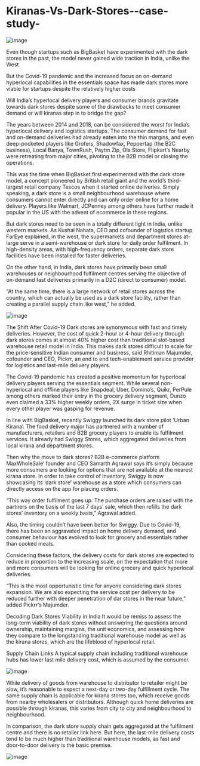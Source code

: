 # Kiranas-Vs-Dark-Stores--case-study-


![image](https://user-images.githubusercontent.com/117138832/204803678-334d5c1f-19d6-4f92-acfa-f01f3a2124f8.png)



Even though startups such as BigBasket have experimented with the dark stores in the past, the model never gained wide traction in India, unlike the West

But the Covid-19 pandemic and the increased focus on on-demand hyperlocal capabilities in the essentials space has made dark stores more viable for startups despite the relatively higher costs 

Will India’s hyperlocal delivery players and consumer brands gravitate towards dark stores despite some of the drawbacks to meet consumer demand or will kiranas step in to bridge the gap?

The years between 2014 and 2018, can be considered the worst for India’s hyperlocal delivery and logistics startups. The consumer demand for fast and on-demand deliveries had already eaten into the thin margins, and even deep-pocketed players like Grofers, Shadowfax, Peppertap (the B2C business), Local Banya, TownRush, Paytm Zip, Ola Store, Flipkart’s Nearby were retreating from major cities, pivoting to the B2B model or closing the operations.

This was the time when BigBasket first experimented with the dark store model, a concept pioneered by British retail giant and the world’s third-largest retail company Tescos when it started online deliveries. Simply speaking, a dark store is a small neighbourhood warehouse where consumers cannot enter directly and can only order online for a home delivery. Players like Walmart, JCPenney among others have further made it popular in the US with the advent of ecommerce in these regions.

But dark stores need to be seen in a totally different light in India, unlike western markets. As Kushal Nahata, CEO and cofounder of logistics startup FarEye explained, in the west, the supermarkets and department stores at-large serve in a semi-warehouse or dark store for daily order fulfilment. In high-density areas, with high-frequency orders, separate dark store facilities have been installed for faster deliveries.

On the other hand, in India, dark stores have primarily been small warehouses or neighbourhood fulfilment centres serving the objective of on-demand fast deliveries primarily in a D2C (direct to consumer) model.

“At the same time, there is a large network of retail stores across the country, which can actually be used as a dark store facility, rather than creating a parallel supply chain like west,” he added.


![image](https://user-images.githubusercontent.com/117138832/204803751-4a3f8368-9500-47fd-8041-dbe4ac1e2355.png)


The Shift After Covid-19
Dark stores are synonymous with fast and timely deliveries. However, the cost of quick 2-hour or 4-hour delivery through dark stores comes at almost 40% higher cost than traditional slot-based warehouse retail model in India. This makes dark stores difficult to scale for the price-sensitive Indian consumer and business, said Rhitiman Majumder, cofounder and CEO, Pickrr, an end to end tech-enablement service provider for logistics and last-mile delivery players.

The Covid-19 pandemic has created a positive momentum for hyperlocal delivery players serving the essentials segment. While several non-hyperlocal and offline players like Snapdeal, Uber, Domino’s, Quikr, PerPule among others marked their entry in the grocery delivery segment, Dunzo even claimed a 33% higher weekly orders, 2X surge in ticket size when every other player was gasping for revenue.

In line with BigBasket, recently Swiggy launched its dark store pilot ‘Urban Kirana’. The food delivery major has partnered with a number of manufacturers, retailers and B2B grocery players to enable its fulfilment services. It already had Swiggy Stores, which aggregated deliveries from local kirana and department stores.

Then why the move to dark stores? B2B e-commerce platform MaxWholeSale’ founder and CEO Samarth Agrawal says it’s simply because more consumers are looking for options that are not available at the nearest kirana store. In order to take control of inventory, Swiggy is now showcasing its ‘dark store’ warehouse as a store which consumers can directly access on the app for placing orders.

“This way order fulfilment goes up. The purchase orders are raised with the partners on the basis of the last 7 days’ sale, which then refills the dark stores’ inventory on a weekly basis,” Agrawal added.

Also, the timing couldn’t have been better for Swiggy. Due to Covid-19, there has been an aggravated impact on home delivery demand, and consumer behaviour has evolved to look for grocery and essentials rather than cooked meals.

Considering these factors, the delivery costs for dark stores are expected to reduce in proportion to the increasing scale, on the expectation that more and more consumers will be looking for online grocery and quick hyperlocal deliveries.

“This is the most opportunistic time for anyone considering dark stores expansion. We are also expecting the service cost per delivery to be reduced further with deeper penetration of dar stores in the near future,” added Pickrr’s Majumder.

Decoding Dark Stores Viability in India
It would be remiss to assess the long-term viability of dark stores without answering the questions around ownership, maintaining margins, the unit economics, and assessing how they compare to the longstanding traditional warehouse model as well as the kirana stores, which are the lifeblood of hyperlocal retail.

Supply Chain Links
A typical supply chain including traditional warehouse hubs has lower last mile delivery cost, which is assumed by the consumer.

![image](https://user-images.githubusercontent.com/117138832/204803847-0ca73756-6cf1-4ec3-b77c-fa491295890f.png)


While delivery of goods from warehouse to distributor to retailer might be slow, it’s reasonable to expect a next-day or two-day fulfillment cycle. The same supply chain is applicable for kirana stores too, which receive goods from nearby wholesalers or distributors. Although quick home deliveries are possible through kiranas, this varies from city to city and neighbourhood to neighbourhood.

In comparison, the dark store supply chain gets aggregated at the fulfilment centre and there is no retailer link here. But here, the last-mile delivery costs tend to be much higher than traditional warehouse models, as fast and door-to-door delivery is the basic premise.

![image](https://user-images.githubusercontent.com/117138832/204803947-9b49fadb-f0b0-4c4d-8d84-d01b5b6615e9.png)





